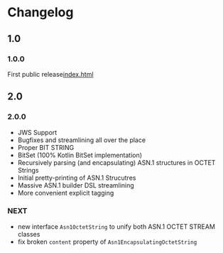 # Changelog

## 1.0

### 1.0.0
 First public release[index.html](..%2F0000%20OSS%2Fa-sit-plus.github.io%2Findex.html)
 
## 2.0

### 2.0.0
 * JWS Support
 * Bugfixes and streamlining all over the place
 * Proper BIT STRING
 * BitSet (100% Kotlin BitSet implementation)
 * Recursively parsing (and encapsulating) ASN.1 structures in OCTET Strings
 * Initial pretty-printing of ASN.1 Strucutres
 * Massive ASN.1 builder DSL streamlining
 * More convenient explicit tagging

### NEXT
 * new interface `Asn1OctetString` to unify both ASN.1 OCTET STREAM classes
 * fix broken `content` property of `Asn1EncapsulatingOctetString`